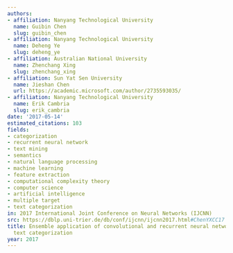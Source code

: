 ```yaml
---
authors:
- affiliation: Nanyang Technological University
  name: Guibin Chen
  slug: guibin_chen
- affiliation: Nanyang Technological University
  name: Deheng Ye
  slug: deheng_ye
- affiliation: Australian National University
  name: Zhenchang Xing
  slug: zhenchang_xing
- affiliation: Sun Yat Sen University
  name: Jieshan Chen
  url: https://academic.microsoft.com/author/2735593035/
- affiliation: Nanyang Technological University
  name: Erik Cambria
  slug: erik_cambria
date: '2017-05-14'
estimated_citations: 103
fields:
- categorization
- recurrent neural network
- text mining
- semantics
- natural language processing
- machine learning
- feature extraction
- computational complexity theory
- computer science
- artificial intelligence
- multiple target
- text categorization
in: 2017 International Joint Conference on Neural Networks (IJCNN)
src: https://dblp.uni-trier.de/db/conf/ijcnn/ijcnn2017.html#ChenYXCC17
title: Ensemble application of convolutional and recurrent neural networks for multi-label
  text categorization
year: 2017
---
```

